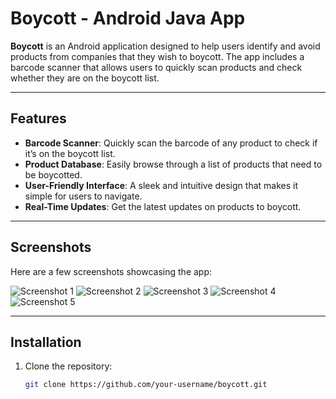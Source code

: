 # Boycott - Android Java App

**Boycott** is an Android application designed to help users identify and avoid products from companies that they wish to boycott. The app includes a barcode scanner that allows users to quickly scan products and check whether they are on the boycott list.

---

## Features

- **Barcode Scanner**: Quickly scan the barcode of any product to check if it’s on the boycott list.
- **Product Database**: Easily browse through a list of products that need to be boycotted.
- **User-Friendly Interface**: A sleek and intuitive design that makes it simple for users to navigate.
- **Real-Time Updates**: Get the latest updates on products to boycott.

---

## Screenshots

Here are a few screenshots showcasing the app:

![Screenshot 1](screen-shots/screenshot1.png)
![Screenshot 2](screen-shots/screenshot2.png)
![Screenshot 3](screen-shots/screenshot3.png)
![Screenshot 4](screen-shots/screenshot4.png)
![Screenshot 5](screen-shots/screenshot5.png)

---

## Installation

1. Clone the repository:
   ```bash
   git clone https://github.com/your-username/boycott.git
